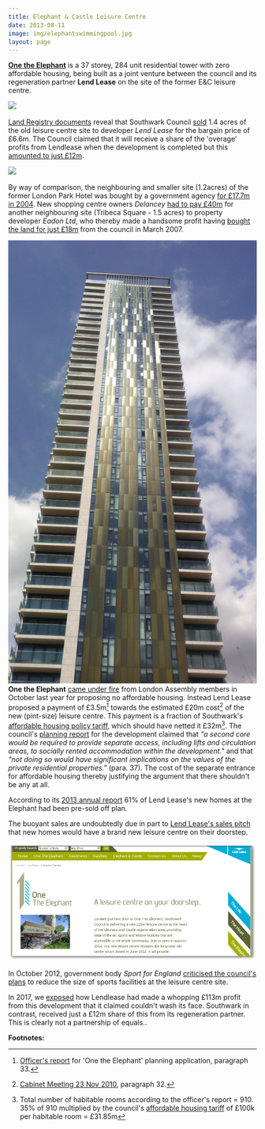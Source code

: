 ```yaml
---
title: Elephant & Castle Leisure Centre
date: 2013-08-11
image: img/elephantswimmingpool.jpg
layout: page
---
```

[__One the Elephant__](https://www.onetheelephant.com/) is a 37 storey, 284 unit residential tower with zero affordable housing, being built as a joint venture between the council and its regeneration partner __Lend Lease__ on the site of the former E&C leisure centre.

![](https://35percent.org/img/leisurecentreaerial.jpg)

[Land Registry documents](https://35percent.org/img/LRegisterOneTheElephant.pdf) reveal that Southwark Council [sold](https://moderngov.southwark.gov.uk/documents/s20069/Report%20-%20Improved%20terms%20for%20the%20sale%20of%20sites%20A%20and%20B%20at%20Canada%20Water.pdf) 
1.4 acres of the old leisure centre site to developer _Lend Lease_ for the bargain price of £6.6m. The Council claimed that it will receive a share of the 'overage' profits from Lendlease when the development is completed but this [amounted to just £12m](https://www.whatdotheyknow.com/request/profit_overage_payment_received). 

![](https://crappistmartin.github.io/images/onetheelephant.jpg)

By way of comparison, the neighbouring and smaller site (1.2acres) of the former London Park Hotel was bought by a government agency [for £17.7m in 2004](https://crappistmartin.github.io/images/360TowerLandRegistry.pdf). New shopping centre owners _Delancey_ [had to pay £40m](https://betterelephant.github.io/images/OakmayneLandRegistry.pdf) for another neighbouring site (Tribeca Square - 1.5 acres) to property developer _Eadon Ltd_, who thereby made a handsome profit having [bought the land for just £18m](/images/TribecaLR.pdf) from the council in March 2007. 

![](../img/otetrumptower.jpg)
__One the Elephant__ [came under fire](https://www.insidehousing.co.uk/regulation/social-housing-tenants-treated-like-downton-abbey-servants/6529183.article) from London Assembly members in October last year for proposing no affordable housing. Instead Lend Lease proposed a payment of £3.5m[^1] towards the estimated £20m cost[^2] of the new (pint-size) leisure centre. This payment is a fraction of Southwark's [affordable housing policy tariff](/images/affordablehousingspg.pdf), which should have netted it £32m[^3]. The council's [planning report](https://moderngov.southwark.gov.uk/documents/s32824/Report.pdf) for the development claimed that _"a second  core  would  be  required  to  provide  separate  access,  including  lifts  and circulation  areas,  to  socially  rented  accommodation  within  the  development."_ and that _"not doing  so  would  have  significant  implications  on  the  values  of  the  private  residential properties."_ (para. 37). The cost of the separate entrance for affordable housing thereby justifying the argument that there shouldn't be any at all.

According to its [2013 annual report](https://lendlease2013.reportonline.com.au/annual-report/europe) 61% of Lend Lease's new homes at the Elephant had been pre-sold off plan.

The buoyant sales are undoubtedly due in part to [Lend Lease's sales pitch](https://web.archive.org/web/20131219045702/https://www.onetheelephant.com/facilities/leisure-centre) that new homes would have a brand new leisure centre on their doorstep.

![](../img/oteleisurecentre.png)

In October 2012, government body _Sport for England_ [criticised the council's plans](https://www.london-se1.co.uk/news/view/6367) to reduce the size of sports facilities at the leisure centre site.  

In 2017, we [exposed](https://35percent.org/2017-04-10-draft-one-the-elephant-fva/) how Lendlease had made a whopping £113m profit from this development that it claimed couldn't wash its face. Southwark in contrast, received just a £12m share of this from its regeneration partner. This is clearly not a partnership of equals.. 

__Footnotes:__

[^1]: <a href="https://moderngov.southwark.gov.uk/documents/s32824/Report.pdf">Officer's report</a> for 'One the Elephant' planning application, paragraph 33.  
[^2]: <a href="https://moderngov.southwark.gov.uk/documents/s14160/Elephant%20and%20Castle%20-%20Provision%20of%20a%20New%20Leisure%20Facility.pdf">Cabinet Meeting 23 Nov 2010</a>, paragraph 32.  
[^3]: Total number of habitable rooms according to the officer's report = 910. 35% of 910 multiplied by the council's [affordable housing tariff](https://crappistmartin.github.io/images/affordablehousingspg.pdf) of £100k per habitable room = £31.85m

